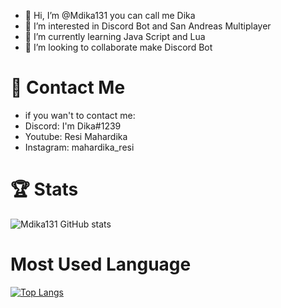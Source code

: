 - 👋 Hi, I’m @Mdika131 you can call me Dika
- 👀 I’m interested in Discord Bot and San Andreas Multiplayer
- 🌱 I’m currently learning Java Script and Lua
- 💞️ I’m looking to collaborate make Discord Bot

# 📱 Contact Me
- if you wan't to contact me:
- Discord: I'm Dika#1239
- Youtube: Resi Mahardika
- Instagram: mahardika_resi

# 🏆 Stats



 
![Mdika131 GitHub stats](https://github-readme-stats.vercel.app/api?username=Mdika131&show_icons=true)




# Most Used Language




[![Top Langs](https://github-readme-stats.vercel.app/api/top-langs/?username=Mdika131&layout=compact)](https://github.com/anuraghazra/github-readme-stats)
